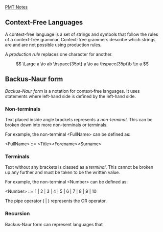 [PMT Notes](https://www.physicsandmathstutor.com/pdf-pages/?pdf=https%3A%2F%2Fpmt.physicsandmathstutor.com%2Fdownload%2FComputer-Science%2FA-level%2FNotes%2FAQA%2F04-Theory-of-Computation%2FAdvanced%2F4.3.%20Context-Free%20Languages%20-%20Advanced.pdf)

## Context-Free Languages

A context-free language is a set of strings and symbols that follow the rules of a context-free grammar. Context-free grammers describe which strings are and are not possible using production rules.

A *production rule* replaces one character for another.

$$
\Large
a \to ab \hspace{35pt} a \to aa \hspace{35pt}b \to a
$$

## Backus-Naur form

*Backus-Naur form* is a notation for context-free languages. It uses statements where left-hand side is defined by the left-hand side.

### Non-terminals

Text placed inside angle brackets represents a *non-terminal*. This can be broken down into more non-terminals or terminals.

For example, the non-terminal \<FullName\> can be defined as:

\<FullName\> ::= \<Title\>\<Forename\>\<Surname\>

### Terminals

Text without any brackets is classed as a *terminal*. This cannot be broken up any further and must be taken to be the written value.

For example, the non-terminal \<Number\> can be defined as:

\<Number\> ::= 1 | 2 | 3 | 4 | 5 | 6 | 7 | 8 | 9 | 10

The pipe operator ( | ) represents the OR operator.

### Recursion

Backus-Naur form can represent languages that 









